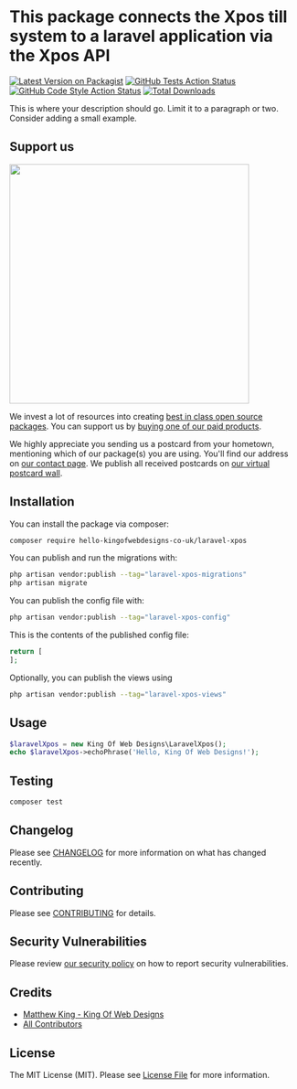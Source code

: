 # This package connects the Xpos till system to a laravel application via the Xpos API

[![Latest Version on Packagist](https://img.shields.io/packagist/v/hello-kingofwebdesigns-co-uk/laravel-xpos.svg?style=flat-square)](https://packagist.org/packages/hello-kingofwebdesigns-co-uk/laravel-xpos)
[![GitHub Tests Action Status](https://img.shields.io/github/actions/workflow/status/hello-kingofwebdesigns-co-uk/laravel-xpos/run-tests.yml?branch=main&label=tests&style=flat-square)](https://github.com/hello-kingofwebdesigns-co-uk/laravel-xpos/actions?query=workflow%3Arun-tests+branch%3Amain)
[![GitHub Code Style Action Status](https://img.shields.io/github/actions/workflow/status/hello-kingofwebdesigns-co-uk/laravel-xpos/fix-php-code-style-issues.yml?branch=main&label=code%20style&style=flat-square)](https://github.com/hello-kingofwebdesigns-co-uk/laravel-xpos/actions?query=workflow%3A"Fix+PHP+code+style+issues"+branch%3Amain)
[![Total Downloads](https://img.shields.io/packagist/dt/hello-kingofwebdesigns-co-uk/laravel-xpos.svg?style=flat-square)](https://packagist.org/packages/hello-kingofwebdesigns-co-uk/laravel-xpos)

This is where your description should go. Limit it to a paragraph or two. Consider adding a small example.

## Support us

[<img src="https://github-ads.s3.eu-central-1.amazonaws.com/laravel-xpos.jpg?t=1" width="419px" />](https://spatie.be/github-ad-click/laravel-xpos)

We invest a lot of resources into creating [best in class open source packages](https://spatie.be/open-source). You can support us by [buying one of our paid products](https://spatie.be/open-source/support-us).

We highly appreciate you sending us a postcard from your hometown, mentioning which of our package(s) you are using. You'll find our address on [our contact page](https://spatie.be/about-us). We publish all received postcards on [our virtual postcard wall](https://spatie.be/open-source/postcards).

## Installation

You can install the package via composer:

```bash
composer require hello-kingofwebdesigns-co-uk/laravel-xpos
```

You can publish and run the migrations with:

```bash
php artisan vendor:publish --tag="laravel-xpos-migrations"
php artisan migrate
```

You can publish the config file with:

```bash
php artisan vendor:publish --tag="laravel-xpos-config"
```

This is the contents of the published config file:

```php
return [
];
```

Optionally, you can publish the views using

```bash
php artisan vendor:publish --tag="laravel-xpos-views"
```

## Usage

```php
$laravelXpos = new King Of Web Designs\LaravelXpos();
echo $laravelXpos->echoPhrase('Hello, King Of Web Designs!');
```

## Testing

```bash
composer test
```

## Changelog

Please see [CHANGELOG](CHANGELOG.md) for more information on what has changed recently.

## Contributing

Please see [CONTRIBUTING](CONTRIBUTING.md) for details.

## Security Vulnerabilities

Please review [our security policy](../../security/policy) on how to report security vulnerabilities.

## Credits

- [Matthew King - King Of Web Designs](https://github.com/hello@kingofwebdesigns.co.uk)
- [All Contributors](../../contributors)

## License

The MIT License (MIT). Please see [License File](LICENSE.md) for more information.
